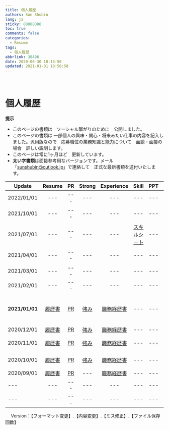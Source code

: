 ```yaml
---
title: 個人履歴
authors: Sun Shubin
lang: ja
sticky: 88888888
toc: true
comments: false
categories:
  - Resume
tags:
  - 個人履歴
abbrlink: 38496
date: 2020-06-30 18:13:50
updated: 2021-01-01 18:58:58
---
```

　　
# 個人履歴

**提示**  
- このページの書類は　ソーシャル繋がりのために　公開しました。 
- このページの書類は 一部個人の興味・関心・将来みたい仕事の内容を記入しました。汎用版なので　応募職位の業務知識と能力について　面談・面接の場合　詳しい説明します。 
- このページは常に1ヶ月ほど　更新しています。
- **太い字書類**は面接参考用なバージョンです。メール「sunshubin@outlook.jp」で連絡して　正式な最新書類を送付いたします。 
  
|Update|Resume|PR|Strong|Experience|Skill|PPT|Video|Version
---|:---:|:--:|:---:|:---:|:---:|:---:|---|:---:
2022/01/01|---|---|---|---|---|---|---|---
2021/10/01|---|---|---|---|---|---|---|ビデオ公開予定
2021/07/01|---|---|---|---|<a href="./Resume_Shubin_Sun_JA_スキルシート_20201201.pdf" title="スキルチェックシートをダウンロード"  target="_blank">スキルシート</a>|---|---|スキルシート公開予定
2021/04/01|---|---|---|---|---|---|---|∝、PPT公開予定
2021/03/01|---|---|---|---|---|---|---|---
2021/02/01|---|---|---|---|---|---|---|---
**2021/01/01**|<a href="./Resume_Shubin_Sun_JA_履歴書_20210101.pdf" title="履歴書をダウンロード"  target="_blank">履歴書</a>|<a href="./Resume_Shubin_Sun_JA_PR_20210101.pdf" title="PRをダウンロード"  target="_blank">PR</a>|<a href="./Resume_Shubin_Sun_JA_強み_20210101.pdf" title="強みをダウンロード"  target="_blank">強み</a>|<a href="./Resume_Shubin_Sun_JA_職務経歴書_20210101.pdf" title="職務経歴書をダウンロード"  target="_blank">職務経歴書</a> |---|---|---|**阝、4.12.16.116、PRと経歴書を更新**
2020/12/01|<a href="./Resume_Shubin_Sun_JA_履歴書_20201201.pdf" title="履歴書をダウンロード"  target="_blank">履歴書</a>|<a href="./Resume_Shubin_Sun_JA_PR_20201201.pdf" title="PRをダウンロード"  target="_blank">PR</a>|<a href="./Resume_Shubin_Sun_JA_強み_20201201.pdf" title="強みをダウンロード"  target="_blank">強み</a>|<a href="./Resume_Shubin_Sun_JA_職務経歴書_20201201.pdf" title="職務経歴書をダウンロード"  target="_blank">職務経歴書</a> |---|---|---|4.11.16.113
2020/11/01|<a href="./Resume_Shubin_Sun_JA_履歴書_20201101.pdf" title="履歴書をダウンロード"  target="_blank">履歴書</a>|<a href="./Resume_Shubin_Sun_JA_PR_20201101.pdf" title="PRをダウンロード"  target="_blank">PR</a>|<a href="./Resume_Shubin_Sun_JA_強み_20201101.pdf" title="強みをダウンロード"  target="_blank">強み</a>|<a href="./Resume_Shubin_Sun_JA_職務経歴書_20201101.pdf" title="職務経歴書をダウンロード"  target="_blank">職務経歴書</a> |---|---|---|4.11.10.106、強み更新
2020/10/01|<a href="./Resume_Shubin_Sun_JA_履歴書_20201001.pdf" title="履歴書をダウンロード"  target="_blank">履歴書</a>|<a href="./Resume_Shubin_Sun_JA_PR_20201001.pdf" title="PRをダウンロード"  target="_blank">PR</a>|<a href="./Resume_Shubin_Sun_JA_強み_20201001.pdf" title="強みをダウンロード"  target="_blank">強み</a>|<a href="./Resume_Shubin_Sun_JA_職務経歴書_20201001.pdf" title="職務経歴書をダウンロード"  target="_blank">職務経歴書</a> |---|---|---|4.9.10.101、強みを追加
2020/09/01|<a href="./Resume_Shubin_Sun_JA_履歴書_20200901.pdf" title="履歴書をダウンロード"  target="_blank">履歴書</a>|<a href="./Resume_Shubin_Sun_JA_PR_20200901.pdf" title="PRをダウンロード"  target="_blank">PR</a>|---|<a href="./Resume_Shubin_Sun_JA_職務経歴書_20200901.pdf" title="職務経歴書をダウンロード"  target="_blank">職務経歴書</a>|---|---|---|4.3.5.50
---|---|---|---|---|---|---|---|---
---|---|---|---|---|---|---|---|---
    
   　
Version：【フォーマット変更】.【内容変更】.【ミス修正】.【ファイル保存回数】